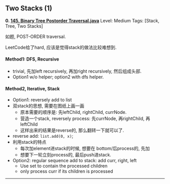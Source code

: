  
 
 
## Two Stacks (1)
**0. [145. Binary Tree Postorder Traversal.java](https://github.com/awangdev/LintCode/blob/master/Java/145.%20Binary%20Tree%20Postorder%20Traversal.java)**      Level: Medium      Tags: [Stack, Tree, Two Stacks]
      

如题, POST-ORDER traversal.

LeetCode给了hard, 应该是觉得stack的做法比较难想到.

#### Method1: DFS, Recursive
- trivial, 先加left recursively, 再加right recursively, 然后组成头部.
- Option1 w/o helper; option2 with dfs helper.

#### Method2, Iterative, Stack
- Option1: reversely add to list
- 双stack的思想, 需要在图纸上画一画
    - 原本需要的顺序是: 先leftChild, rightChild, currNode.
    - 营造一个stack, reversely process: 先currNode, 再rightChild, 再leftChild
    - 这样出来的结果是reverse的, 那么翻转一下就可以了.
- reverse add: `list.add(0, x)`;
- 利用stack的特点
    - 每次加element进stack的时候, 想要在 bottom/后process的, 先加
    - 想要下一轮立刻process的, 最后push进stack.
- Option2: regular sequence add to stack: add curr, right, left
    - Use set to contain the processed children 
    - only process curr if its children is processed




---


